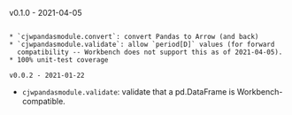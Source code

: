 v0.1.0 - 2021-04-05
~~~~~~~~~~~~~~~~~~~

* `cjwpandasmodule.convert`: convert Pandas to Arrow (and back)
* `cjwpandasmodule.validate`: allow `period[D]` values (for forward
  compatibility -- Workbench does not support this as of 2021-04-05).
* 100% unit-test coverage

v0.0.2 - 2021-01-22
~~~~~~~~~~~~~~~~~~~

* `cjwpandasmodule.validate`: validate that a pd.DataFrame is
  Workbench-compatible.
